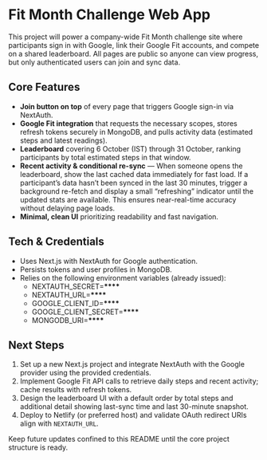 # Fit Month Challenge Web App

This project will power a company-wide Fit Month challenge site where participants sign in with Google, link their Google Fit accounts, and compete on a shared leaderboard. All pages are public so anyone can view progress, but only authenticated users can join and sync data.

## Core Features

-   **Join button on top** of every page that triggers Google sign-in via NextAuth.
-   **Google Fit integration** that requests the necessary scopes, stores refresh tokens securely in MongoDB, and pulls activity data (estimated steps and latest readings).
-   **Leaderboard** covering 6 October (IST) through 31 October, ranking participants by total estimated steps in that window.
-   **Recent activity & conditional re-sync** — When someone opens the leaderboard, show the last cached data immediately for fast load. If a participant’s data hasn’t been synced in the last 30 minutes, trigger a background re-fetch and display a small “refreshing” indicator until the updated stats are available. This ensures near-real-time accuracy without delaying page loads.
-   **Minimal, clean UI** prioritizing readability and fast navigation.

## Tech & Credentials

-   Uses Next.js with NextAuth for Google authentication.
-   Persists tokens and user profiles in MongoDB.
-   Relies on the following environment variables (already issued):
    -   NEXTAUTH_SECRET=**\*\*\*\***
    -   NEXTAUTH_URL=**\*\*\*\***
    -   GOOGLE_CLIENT_ID=**\*\*\*\***
    -   GOOGLE_CLIENT_SECRET=**\*\*\*\***
    -   MONGODB_URI=**\*\*\*\***

## Next Steps

1. Set up a new Next.js project and integrate NextAuth with the Google provider using the provided credentials.
2. Implement Google Fit API calls to retrieve daily steps and recent activity; cache results with refresh tokens.
3. Design the leaderboard UI with a default order by total steps and additional detail showing last-sync time and last 30-minute snapshot.
4. Deploy to Netlify (or preferred host) and validate OAuth redirect URIs align with `NEXTAUTH_URL`.

Keep future updates confined to this README until the core project structure is ready.
